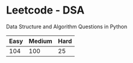 # Leetcode - DSA

Data Structure and Algorithm Questions in Python

| Easy   |  Medium  | Hard |
|--------|----------|------|
|   104  |    100   |  25  |
